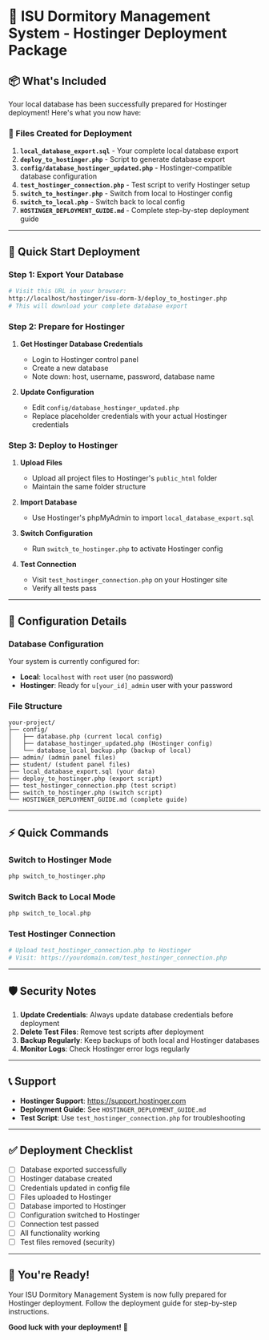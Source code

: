 # 🚀 ISU Dormitory Management System - Hostinger Deployment Package

## 📦 What's Included

Your local database has been successfully prepared for Hostinger deployment! Here's what you now have:

### 📁 Files Created for Deployment

1. **`local_database_export.sql`** - Your complete local database export
2. **`deploy_to_hostinger.php`** - Script to generate database export
3. **`config/database_hostinger_updated.php`** - Hostinger-compatible database configuration
4. **`test_hostinger_connection.php`** - Test script to verify Hostinger setup
5. **`switch_to_hostinger.php`** - Switch from local to Hostinger config
6. **`switch_to_local.php`** - Switch back to local config
7. **`HOSTINGER_DEPLOYMENT_GUIDE.md`** - Complete step-by-step deployment guide

---

## 🎯 Quick Start Deployment

### Step 1: Export Your Database
```bash
# Visit this URL in your browser:
http://localhost/hostinger/isu-dorm-3/deploy_to_hostinger.php
# This will download your complete database export
```

### Step 2: Prepare for Hostinger
1. **Get Hostinger Database Credentials**
   - Login to Hostinger control panel
   - Create a new database
   - Note down: host, username, password, database name

2. **Update Configuration**
   - Edit `config/database_hostinger_updated.php`
   - Replace placeholder credentials with your actual Hostinger credentials

### Step 3: Deploy to Hostinger
1. **Upload Files**
   - Upload all project files to Hostinger's `public_html` folder
   - Maintain the same folder structure

2. **Import Database**
   - Use Hostinger's phpMyAdmin to import `local_database_export.sql`

3. **Switch Configuration**
   - Run `switch_to_hostinger.php` to activate Hostinger config

4. **Test Connection**
   - Visit `test_hostinger_connection.php` on your Hostinger site
   - Verify all tests pass

---

## 🔧 Configuration Details

### Database Configuration
Your system is currently configured for:
- **Local**: `localhost` with `root` user (no password)
- **Hostinger**: Ready for `u[your_id]_admin` user with your password

### File Structure
```
your-project/
├── config/
│   ├── database.php (current local config)
│   ├── database_hostinger_updated.php (Hostinger config)
│   └── database_local_backup.php (backup of local)
├── admin/ (admin panel files)
├── student/ (student panel files)
├── local_database_export.sql (your data)
├── deploy_to_hostinger.php (export script)
├── test_hostinger_connection.php (test script)
├── switch_to_hostinger.php (switch script)
└── HOSTINGER_DEPLOYMENT_GUIDE.md (complete guide)
```

---

## ⚡ Quick Commands

### Switch to Hostinger Mode
```bash
php switch_to_hostinger.php
```

### Switch Back to Local Mode
```bash
php switch_to_local.php
```

### Test Hostinger Connection
```bash
# Upload test_hostinger_connection.php to Hostinger
# Visit: https://yourdomain.com/test_hostinger_connection.php
```

---

## 🛡️ Security Notes

1. **Update Credentials**: Always update database credentials before deployment
2. **Delete Test Files**: Remove test scripts after deployment
3. **Backup Regularly**: Keep backups of both local and Hostinger databases
4. **Monitor Logs**: Check Hostinger error logs regularly

---

## 📞 Support

- **Hostinger Support**: https://support.hostinger.com
- **Deployment Guide**: See `HOSTINGER_DEPLOYMENT_GUIDE.md`
- **Test Script**: Use `test_hostinger_connection.php` for troubleshooting

---

## ✅ Deployment Checklist

- [ ] Database exported successfully
- [ ] Hostinger database created
- [ ] Credentials updated in config file
- [ ] Files uploaded to Hostinger
- [ ] Database imported to Hostinger
- [ ] Configuration switched to Hostinger
- [ ] Connection test passed
- [ ] All functionality working
- [ ] Test files removed (security)

---

## 🎉 You're Ready!

Your ISU Dormitory Management System is now fully prepared for Hostinger deployment. Follow the deployment guide for step-by-step instructions.

**Good luck with your deployment!** 🚀
